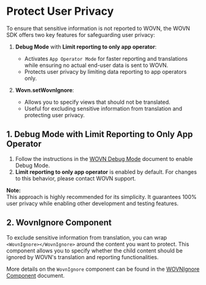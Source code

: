 # Protect User Privacy

To ensure that sensitive information is not reported to WOVN, the WOVN SDK offers two key features for safeguarding user privacy:

1. **Debug Mode** with **Limit reporting to only app operator**:
   - Activates `App Operator Mode` for faster reporting and translations while ensuring no actual end-user data is sent to WOVN.
   - Protects user privacy by limiting data reporting to app operators only.

2. **Wovn.setWovnIgnore**:
   - Allows you to specify views that should not be translated.
   - Useful for excluding sensitive information from translation and protecting user privacy.

## 1. Debug Mode with Limit Reporting to Only App Operator

1. Follow the instructions in the [WOVN Debug Mode](./debug_mode.md) document to enable Debug Mode.
2. **Limit reporting to only app operator** is enabled by default. For changes to this behavior, please contact WOVN support.

**Note:**  
This approach is highly recommended for its simplicity. It guarantees 100% user privacy while enabling other development and testing features.

## 2. WovnIgnore Component

To exclude sensitive information from translation, you can wrap `<WovnIgnore></WovnIgnore>` around the content you want to protect. This component allows you to specify whether the child content should be ignored by WOVN's translation and reporting functionalities.

More details on the `WovnIgnore` component can be found in the [WOVNIgnore Component](./wovn_ignore_component.md) document.
